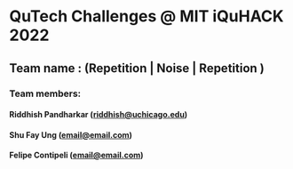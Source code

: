 # QuTech Challenges @ MIT iQuHACK 2022

## Team name : (Repetition | Noise | Repetition )
### Team members:

#### Riddhish Pandharkar (riddhish@uchicago.edu)

#### Shu Fay Ung (email@email.com)

#### Felipe Contipeli (email@email.com)



